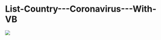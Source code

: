 # List-Country---Coronavirus---With-VB
![](https://github.com/wival08/List-Country---Coronavirus---With-VB/blob/main/Corona%20VB.gif)
